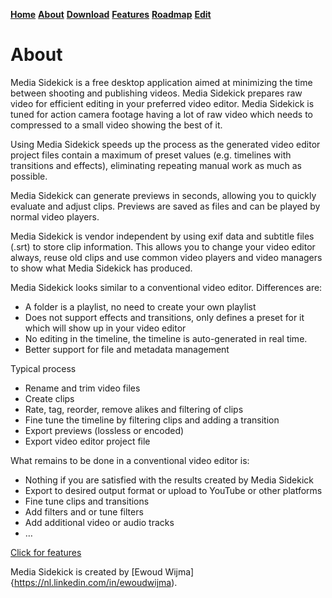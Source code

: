 [__Home__](https://ewoudwijma.github.io/MediaSidekick/)
[__About__](about.md)
[__Download__](download.md)
[__Features__](features.md)
[__Roadmap__](roadmap.md)
[__Edit__](https://github.com/ewoudwijma/MediaSidekick/edit/gh-pages/about.md)

# About

Media Sidekick is a free desktop application aimed at minimizing the time between shooting and publishing videos. Media Sidekick prepares raw video for efficient editing in your preferred video editor. Media Sidekick is tuned for action camera footage having a lot of raw video which needs to compressed to a small video showing the best of it.

Using Media Sidekick speeds up the process as the generated video editor project files contain a maximum of preset values (e.g. timelines with transitions and effects), eliminating repeating manual work as much as possible.

Media Sidekick can generate previews in seconds, allowing you to quickly evaluate and adjust clips. Previews are saved as files and can be played by normal video players.

Media Sidekick is vendor independent by using exif data and subtitle files (.srt) to store clip information. This allows you to change your video editor always, reuse old clips and use common video players and video managers to show what Media Sidekick has produced.

Media Sidekick looks similar to a conventional video editor. Differences are:

- A folder is a playlist, no need to create your own playlist
- Does not support effects and transitions, only defines a preset for it which will show up in your video editor
- No editing in the timeline, the timeline is auto-generated in real time.
- Better support for file and metadata management

Typical process

- Rename and trim video files
- Create clips
- Rate, tag, reorder, remove alikes and filtering of clips
- Fine tune the timeline by filtering clips and adding a transition
- Export previews (lossless or encoded)
- Export video editor project file

What remains to be done in a conventional video editor is:

- Nothing if you are satisfied with the results created by Media Sidekick
- Export to desired output format or upload to YouTube or other platforms
- Fine tune clips and transitions
- Add filters and or tune filters
- Add additional video or audio tracks
- …

[Click for features](features.md)

Media Sidekick is created by [Ewoud Wijma]{https://nl.linkedin.com/in/ewoudwijma).

